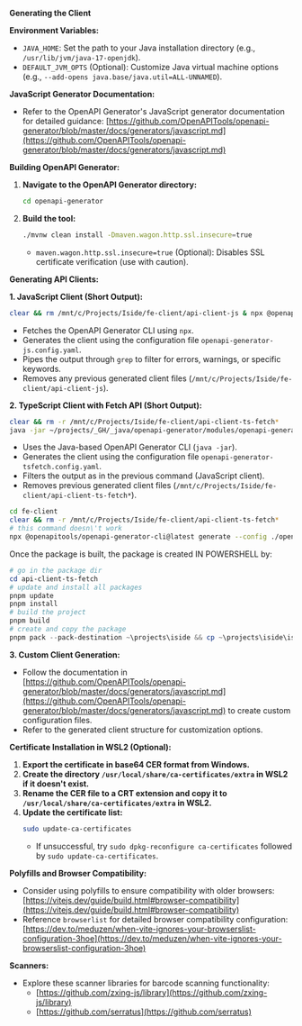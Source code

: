 **Generating the Client**

**Environment Variables:**

- `JAVA_HOME`: Set the path to your Java installation directory (e.g., `/usr/lib/jvm/java-17-openjdk`).
- `DEFAULT_JVM_OPTS` (Optional): Customize Java virtual machine options (e.g., `--add-opens java.base/java.util=ALL-UNNAMED`).

**JavaScript Generator Documentation:**

- Refer to the OpenAPI Generator's JavaScript generator documentation for detailed guidance: [https://github.com/OpenAPITools/openapi-generator/blob/master/docs/generators/javascript.md](https://github.com/OpenAPITools/openapi-generator/blob/master/docs/generators/javascript.md)

**Building OpenAPI Generator:**

1. **Navigate to the OpenAPI Generator directory:**
   ```bash
   cd openapi-generator
   ```
2. **Build the tool:**
   ```bash
   ./mvnw clean install -Dmaven.wagon.http.ssl.insecure=true
   ```
   - `maven.wagon.http.ssl.insecure=true` (Optional): Disables SSL certificate verification (use with caution).

**Generating API Clients:**

**1. JavaScript Client (Short Output):**

```bash
clear && rm /mnt/c/Projects/Iside/fe-client/api-client-js & npx @openapitools/openapi-generator-cli generate --config ./openapi-generator-js.config.yaml | grep -E '(ERR|WARN|TemplateManager|[Oo]neOf|[Aa]llOf|Response|00)'
```

- Fetches the OpenAPI Generator CLI using `npx`.
- Generates the client using the configuration file `openapi-generator-js.config.yaml`.
- Pipes the output through `grep` to filter for errors, warnings, or specific keywords.
- Removes any previous generated client files (`/mnt/c/Projects/Iside/fe-client/api-client-js`).

**2. TypeScript Client with Fetch API (Short Output):**

```bash
clear && rm -r /mnt/c/Projects/Iside/fe-client/api-client-ts-fetch*
java -jar ~/projects/_GH/_java/openapi-generator/modules/openapi-generator-cli/target/openapi-generator-cli.jar generate --config /mnt/c/Projects/Iside/fe-client/openapi-generator-tsfetch.config.yaml | grep -E '(ERR|WARN|TemplateManager|[Oo]neOf|[Aa]llOf|Response|00)'
```

- Uses the Java-based OpenAPI Generator CLI (`java -jar`).
- Generates the client using the configuration file `openapi-generator-tsfetch.config.yaml`.
- Filters the output as in the previous command (JavaScript client).
- Removes previous generated client files (`/mnt/c/Projects/Iside/fe-client/api-client-ts-fetch*`).

```bash
cd fe-client
clear && rm -r /mnt/c/Projects/Iside/fe-client/api-client-ts-fetch*
# this command doesn\'t work
npx @openapitools/openapi-generator-cli@latest generate --config ./openapi-generator-tsfetch.config.yaml
```

Once the package is built, the package is created IN POWERSHELL by:

```powershell
# go in the package dir
cd api-client-ts-fetch
# update and install all packages
pnpm update
pnpm install
# build the project
pnpm build
# create and copy the package
pnpm pack --pack-destination ~\projects\iside && cp ~\projects\iside\iside-open-food-facts-api-client-tsfetch-*  C:\Projects\Iside\
```

**3. Custom Client Generation:**

- Follow the documentation in [https://github.com/OpenAPITools/openapi-generator/blob/master/docs/generators/javascript.md](https://github.com/OpenAPITools/openapi-generator/blob/master/docs/generators/javascript.md) to create custom configuration files.
- Refer to the generated client structure for customization options.

**Certificate Installation in WSL2 (Optional):**

1. **Export the certificate in base64 CER format from Windows.**
2. **Create the directory `/usr/local/share/ca-certificates/extra` in WSL2 if it doesn't exist.**
3. **Rename the CER file to a CRT extension and copy it to `/usr/local/share/ca-certificates/extra` in WSL2.**
4. **Update the certificate list:**
   ```bash
   sudo update-ca-certificates
   ```
   - If unsuccessful, try `sudo dpkg-reconfigure ca-certificates` followed by `sudo update-ca-certificates`.

**Polyfills and Browser Compatibility:**

- Consider using polyfills to ensure compatibility with older browsers: [https://vitejs.dev/guide/build.html#browser-compatibility](https://vitejs.dev/guide/build.html#browser-compatibility)
- Reference `browserlist` for detailed browser compatibility configuration: [https://dev.to/meduzen/when-vite-ignores-your-browserslist-configuration-3hoe](https://dev.to/meduzen/when-vite-ignores-your-browserslist-configuration-3hoe)

**Scanners:**

- Explore these scanner libraries for barcode scanning functionality:
  - [https://github.com/zxing-js/library](https://github.com/zxing-js/library)
  - [https://github.com/serratus](https://github.com/serratus)
